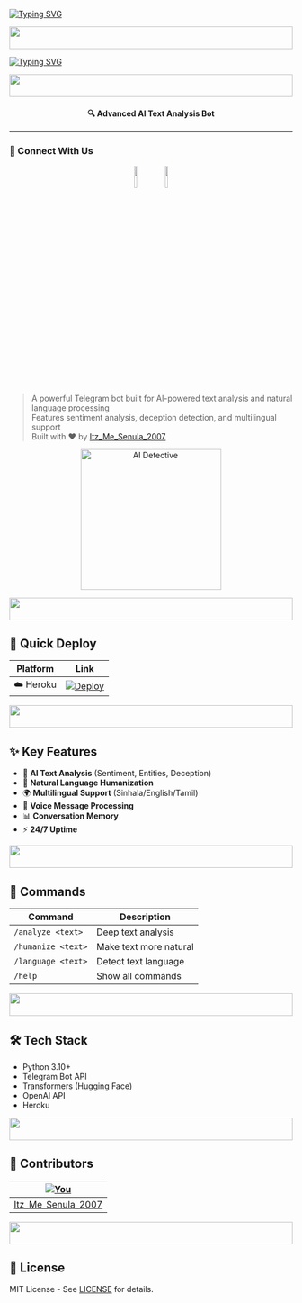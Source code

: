 [![Typing SVG](https://readme-typing-svg.demolab.com?font=Black+Ops+One&size=35&pause=750&color=952323&center=true&width=435&lines=Hello;Welcome+%F0%9F%98%8A+to+AI+Detective+Bot;Official+Repository;Updated+September+2024;Advanced+AI+Analysis+Tools;Fork+and+Star+%E2%AD%90)](https://git.io/typing-svg)

<img src="https://i.imgur.com/dBaSKWF.gif" height="40" width="100%">

<a href="https://git.io/typing-svg"><img src="https://readme-typing-svg.demolab.com?font=Black+Ops+One&size=50&pause=1000&color=07A4F7&center=true&width=910&height=100&lines=AI+DETECTIVE+BOT" alt="Typing SVG" /></a>

<img src="https://i.imgur.com/dBaSKWF.gif" height="40" width="100%">

<h4 align="center">🔍 Advanced AI Text Analysis Bot</h4>

---
### 🌟 Connect With Us
<p align="center">
  <a href="https://t.me/your_channel"><img src="https://raw.githubusercontent.com/SecktorBot/Brandimages/main/telegram-icon.png" width="10%"></a>
  <a href="https://github.com/ItzMeSenula"><img src="https://raw.githubusercontent.com/SecktorBot/Brandimages/main/github-icon.png" width="10%"></a>
</p>

> A powerful Telegram bot built for AI-powered text analysis and natural language processing  
> Features sentiment analysis, deception detection, and multilingual support  
> Built with ❤️ by [Itz_Me_Senula_2007](https://github.com/ItzMeSenula)

<p align="center">
  <a href="https://github.com/ItzMeSenula/ai-detective-bot">
    <img alt="AI Detective" height="250" src="https://i.imgur.com/7QZ4q0G.png">
  </a>
</p>

<img src="https://i.imgur.com/dBaSKWF.gif" height="40" width="100%">

## 🚀 Quick Deploy

| Platform | Link |
|----------|------|
| ☁️ Heroku | [![Deploy](https://img.shields.io/badge/Deploy_to-Heroku-6762a6?style=for-the-badge&logo=heroku)]([https://heroku.com/deploy?template=https://github.com/ItzMeSenula/Ai-Detective-Tele-Bot](https://dashboard.heroku.com/new?template=https://github.com/ItzMeSenula/Ai-Detective-Tele-Bot)) |


<img src="https://i.imgur.com/dBaSKWF.gif" height="40" width="100%">

## ✨ Key Features

- 🧠 **AI Text Analysis** (Sentiment, Entities, Deception)
- 💬 **Natural Language Humanization**
- 🌍 **Multilingual Support** (Sinhala/English/Tamil)
- 🎤 **Voice Message Processing**
- 📊 **Conversation Memory**
- ⚡ **24/7 Uptime**

<img src="https://i.imgur.com/dBaSKWF.gif" height="40" width="100%">

## 📌 Commands

| Command | Description |
|---------|-------------|
| `/analyze <text>` | Deep text analysis |
| `/humanize <text>` | Make text more natural |
| `/language <text>` | Detect text language |
| `/help` | Show all commands |

<img src="https://i.imgur.com/dBaSKWF.gif" height="40" width="100%">

## 🛠️ Tech Stack

- Python 3.10+
- Telegram Bot API
- Transformers (Hugging Face)
- OpenAI API
- Heroku

<img src="https://i.imgur.com/dBaSKWF.gif" height="40" width="100%">

## 👥 Contributors

| [![You](https://github.com/ItzMeSenula.png?size=80)](https://github.com/ItzMeSenula) |
|------------------------------------------------------------------------------|
| [Itz_Me_Senula_2007](https://github.com/ItzMeSenula) |

<img src="https://i.imgur.com/dBaSKWF.gif" height="40" width="100%">

## 📜 License

MIT License - See [LICENSE](LICENSE) for details.
